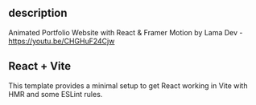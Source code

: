## description

Animated Portfolio Website with React & Framer Motion by Lama Dev - https://youtu.be/CHGHuF24Cjw

## React + Vite

This template provides a minimal setup to get React working in Vite with HMR and some ESLint rules.
